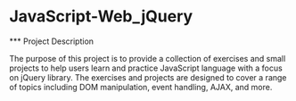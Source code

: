 # JavaScript-Web_jQuery
*** Project Description

The purpose of this project is to provide a collection of exercises and small projects to help users learn and practice JavaScript language with a focus on jQuery library. The exercises and projects are designed to cover a range of topics including DOM manipulation, event handling, AJAX, and more.

